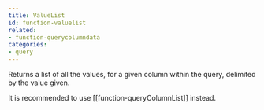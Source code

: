 ```yaml
---
title: ValueList
id: function-valuelist
related:
- function-querycolumndata
categories:
- query
---
```


Returns a list of all the values, for a given column within the query, delimited by the value given.

It is recommended to use [[function-queryColumnList]] instead.
